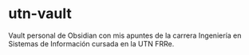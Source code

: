 # utn-vault
Vault personal de Obsidian con mis apuntes de la carrera Ingeniería en Sistemas de Información cursada en la UTN FRRe.
